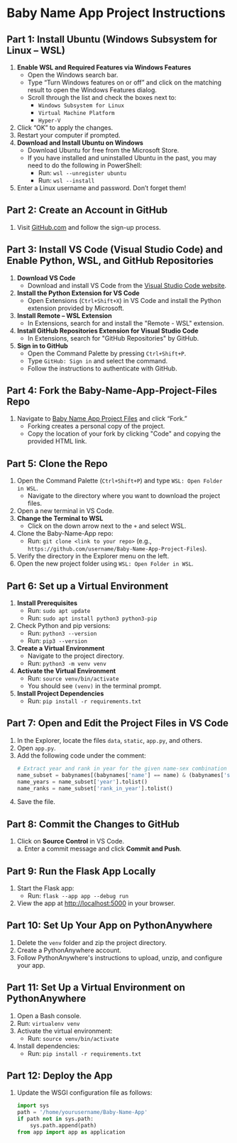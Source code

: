# Baby Name App Project Instructions

## Part 1: Install Ubuntu (Windows Subsystem for Linux – WSL)
1. **Enable WSL and Required Features via Windows Features**
   - Open the Windows search bar.
   - Type “Turn Windows features on or off” and click on the matching result to open the Windows Features dialog.
   - Scroll through the list and check the boxes next to:
     - `Windows Subsystem for Linux`
     - `Virtual Machine Platform`
     - `Hyper-V`
2. Click “OK” to apply the changes.
3. Restart your computer if prompted.
4. **Download and Install Ubuntu on Windows**
   - Download Ubuntu for free from the Microsoft Store.
   - If you have installed and uninstalled Ubuntu in the past, you may need to do the following in PowerShell:
     - Run: `wsl --unregister ubuntu`
     - Run: `wsl --install`
5. Enter a Linux username and password. Don’t forget them!

## Part 2: Create an Account in GitHub
1. Visit [GitHub.com](https://github.com/) and follow the sign-up process.

## Part 3: Install VS Code (Visual Studio Code) and Enable Python, WSL, and GitHub Repositories
1. **Download VS Code**
   - Download and install VS Code from the [Visual Studio Code website](https://code.visualstudio.com/).
2. **Install the Python Extension for VS Code**
   - Open Extensions (`Ctrl+Shift+X`) in VS Code and install the Python extension provided by Microsoft.
3. **Install Remote – WSL Extension**
   - In Extensions, search for and install the "Remote - WSL" extension.
4. **Install GitHub Repositories Extension for Visual Studio Code**
   - In Extensions, search for "GitHub Repositories" by GitHub.
5. **Sign in to GitHub**
   - Open the Command Palette by pressing `Ctrl+Shift+P`.
   - Type `GitHub: Sign in` and select the command.
   - Follow the instructions to authenticate with GitHub.

## Part 4: Fork the Baby-Name-App-Project-Files Repo
1. Navigate to [Baby Name App Project Files](https://github.com/Chelsea-Myers/Baby-Name-App-Project-Files) and click “Fork.”
   - Forking creates a personal copy of the project.
   - Copy the location of your fork by clicking "Code" and copying the provided HTML link.

## Part 5: Clone the Repo
1. Open the Command Palette (`Ctrl+Shift+P`) and type `WSL: Open Folder in WSL`.
   - Navigate to the directory where you want to download the project files.
2. Open a new terminal in VS Code.
3. **Change the Terminal to WSL**
   - Click on the down arrow next to the `+` and select WSL.
4. Clone the Baby-Name-App repo:
   - Run: `git clone <link to your repo>` (e.g., `https://github.com/username/Baby-Name-App-Project-Files`).
5. Verify the directory in the Explorer menu on the left.
6. Open the new project folder using `WSL: Open Folder in WSL`.

## Part 6: Set up a Virtual Environment
1. **Install Prerequisites**
   - Run: `sudo apt update`
   - Run: `sudo apt install python3 python3-pip`
2. Check Python and pip versions:
   - Run: `python3 --version`
   - Run: `pip3 --version`
3. **Create a Virtual Environment**
   - Navigate to the project directory.
   - Run: `python3 -m venv venv`
4. **Activate the Virtual Environment**
   - Run: `source venv/bin/activate`
   - You should see `(venv)` in the terminal prompt.
5. **Install Project Dependencies**
   - Run: `pip install -r requirements.txt`

## Part 7: Open and Edit the Project Files in VS Code
1. In the Explorer, locate the files `data`, `static`, `app.py`, and others.
2. Open `app.py`.
3. Add the following code under the comment:
   ```python
   # Extract year and rank in year for the given name-sex combination
   name_subset = babynames[(babynames['name'] == name) & (babynames['sex'] == sex)]
   name_years = name_subset['year'].tolist()
   name_ranks = name_subset['rank_in_year'].tolist()
4. Save the file.

## Part 8: Commit the Changes to GitHub
1. Click on **Source Control** in VS Code.  
   a. Enter a commit message and click **Commit and Push**.

## Part 9: Run the Flask App Locally
1. Start the Flask app:  
   - Run: `flask --app app --debug run`  
2. View the app at [http://localhost:5000](http://localhost:5000) in your browser.

## Part 10: Set Up Your App on PythonAnywhere
1. Delete the `venv` folder and zip the project directory.  
2. Create a PythonAnywhere account.  
3. Follow PythonAnywhere's instructions to upload, unzip, and configure your app.  

## Part 11: Set Up a Virtual Environment on PythonAnywhere
1. Open a Bash console.  
2. Run: `virtualenv venv`  
3. Activate the virtual environment:  
   - Run: `source venv/bin/activate`  
4. Install dependencies:  
   - Run: `pip install -r requirements.txt`

## Part 12: Deploy the App
1. Update the WSGI configuration file as follows:  
   ```python
   import sys
   path = '/home/yourusername/Baby-Name-App'
   if path not in sys.path:
       sys.path.append(path)
   from app import app as application